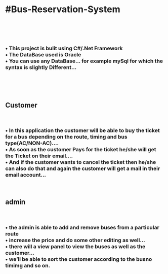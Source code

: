 <h1><b>#Bus-Reservation-System</b><h1><br><h3>
•	This project is bulit using C#/.Net Framework<br>
•	The DataBase used is Oracle<br>
•	You can use any DataBase... for example mySql for which the syntax is slightly Different...</h3><br>
<br>
<br>
<h2><b>Customer</b></h2><br><h3>
•	In this application the customer will be able to buy the ticket for a bus depending on the route, timing and bus type(AC/NON-AC)....<br>
•	As soon as the customer Pays for the ticket he/she will get the Ticket on their email....<br>
•	And if the customer wants to cancel the ticket then he/she can also do that and again the customer will get a mail in their email account...<br></h3>
<br>
<h2><b>admin</b></h2><br><h3>
•	the admin is able to add and remove buses from a particular route<br>
•	increase the price and do some other editing as well…<br>
•	there will a view panel to view the buses as well as the customer…<br>
•	we’ll be able to sort the customer according to the busno timimg and so on.<br></h3>
